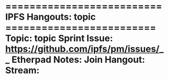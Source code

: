 ========================== IPFS Hangouts: __topic__ =========================
Topic: __topic__
Sprint Issue: https://github.com/ipfs/pm/issues/__
Etherpad Notes:
Join Hangout:
Stream:
=============================================================================